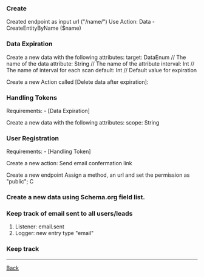 ### Create
Created endpoint as input url ("/name/")
Use Action: Data - CreateEntityByName ($name)

### Data Expiration
Create a new data with the following attributes:
	target: DataEnum // The name of the data 
	attribute: String // The name of the attribute
	interval: Int // The name of interval for each scan
	default: Int // Default value for expiration

Create a new Action called [Delete data after expiration]:

### Handling Tokens
Requirements:
	- [Data Expiration]

Create a new data with the following attributes:
	scope: String


### User Registration

Requirements:
	- [Handling Token]


Create a new action: Send email confermation link


Create a new endpoint
Assign a method, an url and set the permission as "public";
C

### Create a new data using Schema.org field list.


### Keep track of email sent to all users/leads
1) Listener: email.sent
3) Logger: new entry type "email"

### Keep track

---

[Back](index.md)